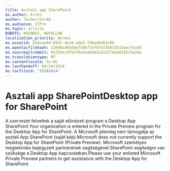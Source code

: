 ```yaml
---
title: Asztali app SharePoint
ms.author: kirks
author: Techwriter40
ms.audience: ITPro
ms.topic: article
ROBOTS: NOINDEX, NOFOLLOW
localization_priority: Normal
ms.assetid: 82dcee94-656f-4ec8-a9b2-730adb564c06
ms.openlocfilehash: 120d0ad65dde759b77ef8f4f3b833b32eecfea56
ms.sourcegitcommit: 03258ec4f5476a1ea6dd3a31d17bda815bc5a18a
ms.translationtype: MT
ms.contentlocale: hu-HU
ms.lasthandoff: 04/24/2019
ms.locfileid: "33243414"
---
```

# <a name="desktop-app-for-sharepoint"></a><span data-ttu-id="7f41a-102">Asztali app SharePoint</span><span class="sxs-lookup"><span data-stu-id="7f41a-102">Desktop app for SharePoint</span></span>

<span data-ttu-id="7f41a-103">A szervezet felvettek a saját előnézeti program a Desktop App SharePoint.</span><span class="sxs-lookup"><span data-stu-id="7f41a-103">Your organization is entered in the Private Preview program for the Desktop App for SharePoint.</span></span> <span data-ttu-id="7f41a-104">A Microsoft jelenleg nem támogatja az asztali App SharePoint (saját kép).</span><span class="sxs-lookup"><span data-stu-id="7f41a-104">Microsoft does not currently support the Desktop App for SharePoint (Private Preview).</span></span> <span data-ttu-id="7f41a-105">Microsoft személyes megtekintés bejegyzett partnerének segítségével SharePoint segítségre van szüksége a Desktop App kapcsolatban.</span><span class="sxs-lookup"><span data-stu-id="7f41a-105">Please use your enlisted Microsoft Private Preview partners to get assistance with the Desktop App for SharePoint.</span></span>
